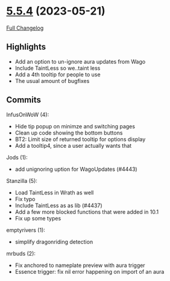 # [5.5.4](https://github.com/WeakAuras/WeakAuras2/tree/5.5.4) (2023-05-21)

[Full Changelog](https://github.com/WeakAuras/WeakAuras2/compare/5.5.3...5.5.4)

## Highlights

 - Add an option to un-ignore aura updates from Wago
- Include TaintLess so we..taint less
- Add a 4th tooltip for people to use
- The usual amount of bugfixes 

## Commits

InfusOnWoW (4):

- Hide tip popup on minimze and switching pages
- Clean up code showing the bottom buttons
- BT2: Limit size of returned tooltip for options display
- Add a tooltip4, since a user actually wants that

Jods (1):

- add unignoring uption for WagoUpdates (#4443)

Stanzilla (5):

- Load TaintLess in Wrath as well
- Fix typo
- Include TaintLess as as lib (#4437)
- Add a few more blocked functions that were added in 10.1
- Fix up some types

emptyrivers (1):

- simplify dragonriding detection

mrbuds (2):

- Fix anchored to nameplate preview with aura trigger
- Essence trigger: fix nil error happening on import of an aura

